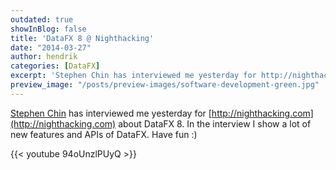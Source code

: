```yaml
---
outdated: true
showInBlog: false
title: 'DataFX 8 @ Nighthacking'
date: "2014-03-27"
author: hendrik
categories: [DataFX]
excerpt: 'Stephen Chin has interviewed me yesterday for http://nighthacking.com about DataFX 8. In the interview I show a lot of new features and APIs of DataFX'
preview_image: "/posts/preview-images/software-development-green.jpg"
---
```

[Stephen Chin](https://twitter.com/steveonjava) has interviewed me yesterday for [http://nighthacking.com](http://nighthacking.com) about DataFX 8. In the interview I show a lot of new features and APIs of DataFX. Have fun :)

{{< youtube 94oUnzlPUyQ >}}

